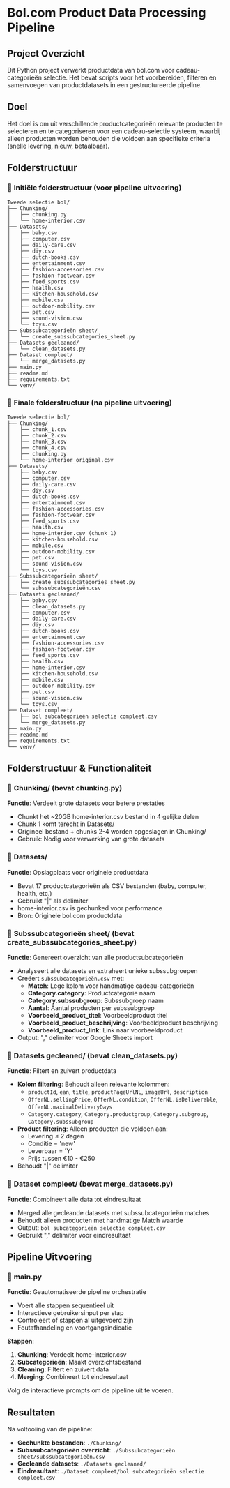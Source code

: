 # Bol.com Product Data Processing Pipeline

## Project Overzicht
Dit Python project verwerkt productdata van bol.com voor cadeau-categorieën selectie. Het bevat scripts voor het voorbereiden, filteren en samenvoegen van productdatasets in een gestructureerde pipeline.

## Doel
Het doel is om uit verschillende productcategorieën relevante producten te selecteren en te categoriseren voor een cadeau-selectie systeem, waarbij alleen producten worden behouden die voldoen aan specifieke criteria (snelle levering, nieuw, betaalbaar).

## Folderstructuur

### 📂 **Initiële folderstructuur (voor pipeline uitvoering)**
```
Tweede selectie bol/
├── Chunking/
│   ├── chunking.py
│   └── home-interior.csv
├── Datasets/
│   ├── baby.csv
│   ├── computer.csv
│   ├── daily-care.csv
│   ├── diy.csv
│   ├── dutch-books.csv
│   ├── entertainment.csv
│   ├── fashion-accessories.csv
│   ├── fashion-footwear.csv
│   ├── feed_sports.csv
│   ├── health.csv
│   ├── kitchen-household.csv
│   ├── mobile.csv
│   ├── outdoor-mobility.csv
│   ├── pet.csv
│   ├── sound-vision.csv
│   └── toys.csv
├── Subssubcategorieën sheet/
│   └── create_subssubcategories_sheet.py
├── Datasets gecleaned/
│   └── clean_datasets.py
├── Dataset compleet/
│   └── merge_datasets.py
├── main.py
├── readme.md
├── requirements.txt
└── venv/
```

### 📂 **Finale folderstructuur (na pipeline uitvoering)**
```
Tweede selectie bol/
├── Chunking/
│   ├── chunk_1.csv
│   ├── chunk_2.csv
│   ├── chunk_3.csv
│   ├── chunk_4.csv
│   ├── chunking.py
│   └── home-interior_original.csv
├── Datasets/
│   ├── baby.csv
│   ├── computer.csv
│   ├── daily-care.csv
│   ├── diy.csv
│   ├── dutch-books.csv
│   ├── entertainment.csv
│   ├── fashion-accessories.csv
│   ├── fashion-footwear.csv
│   ├── feed_sports.csv
│   ├── health.csv
│   ├── home-interior.csv (chunk_1)
│   ├── kitchen-household.csv
│   ├── mobile.csv
│   ├── outdoor-mobility.csv
│   ├── pet.csv
│   ├── sound-vision.csv
│   └── toys.csv
├── Subssubcategorieën sheet/
│   ├── create_subssubcategories_sheet.py
│   └── subssubcategorieën.csv
├── Datasets gecleaned/
│   ├── baby.csv
│   ├── clean_datasets.py
│   ├── computer.csv
│   ├── daily-care.csv
│   ├── diy.csv
│   ├── dutch-books.csv
│   ├── entertainment.csv
│   ├── fashion-accessories.csv
│   ├── fashion-footwear.csv
│   ├── feed_sports.csv
│   ├── health.csv
│   ├── home-interior.csv
│   ├── kitchen-household.csv
│   ├── mobile.csv
│   ├── outdoor-mobility.csv
│   ├── pet.csv
│   ├── sound-vision.csv
│   └── toys.csv
├── Dataset compleet/
│   ├── bol subcategorieën selectie compleet.csv
│   └── merge_datasets.py
├── main.py
├── readme.md
├── requirements.txt
└── venv/
```

## Folderstructuur & Functionaliteit

### 📁 **Chunking/** (bevat chunking.py)
**Functie**: Verdeelt grote datasets voor betere prestaties
- Chunkt het ~20GB home-interior.csv bestand in 4 gelijke delen
- Chunk 1 komt terecht in Datasets/
- Origineel bestand + chunks 2-4 worden opgeslagen in Chunking/
- Gebruik: Nodig voor verwerking van grote datasets

### 📁 **Datasets/**
**Functie**: Opslagplaats voor originele productdata
- Bevat 17 productcategorieën als CSV bestanden (baby, computer, health, etc.)
- Gebruikt "|" als delimiter
- home-interior.csv is gechunked voor performance
- Bron: Originele bol.com productdata

### 📁 **Subssubcategorieën sheet/** (bevat create_subssubcategories_sheet.py)
**Functie**: Genereert overzicht van alle productsubcategorieën
- Analyseert alle datasets en extraheert unieke subssubgroepen
- Creëert `subssubcategorieën.csv` met:
  - **Match**: Lege kolom voor handmatige cadeau-categorieën
  - **Category.category**: Productcategorie naam
  - **Category.subssubgroup**: Subssubgroep naam
  - **Aantal**: Aantal producten per subssubgroep
  - **Voorbeeld_product_titel**: Voorbeeldproduct titel
  - **Voorbeeld_product_beschrijving**: Voorbeeldproduct beschrijving
  - **Voorbeeld_product_link**: Link naar voorbeeldproduct
- Output: "," delimiter voor Google Sheets import

### 📁 **Datasets gecleaned/** (bevat clean_datasets.py)
**Functie**: Filtert en zuivert productdata
- **Kolom filtering**: Behoudt alleen relevante kolommen:
  - `productId`, `ean`, `title`, `productPageUrlNL`, `imageUrl`, `description`
  - `OfferNL.sellingPrice`, `OfferNL.condition`, `OfferNL.isDeliverable`, `OfferNL.maximalDeliveryDays`
  - `Category.category`, `Category.productgroup`, `Category.subgroup`, `Category.subssubgroup`
- **Product filtering**: Alleen producten die voldoen aan:
  - Levering ≤ 2 dagen
  - Conditie = 'new'
  - Leverbaar = 'Y'
  - Prijs tussen €10 - €250
- Behoudt "|" delimiter

### 📁 **Dataset compleet/** (bevat merge_datasets.py)
**Functie**: Combineert alle data tot eindresultaat
- Merged alle gecleande datasets met subssubcategorieën matches
- Behoudt alleen producten met handmatige Match waarde
- Output: `bol subcategorieën selectie compleet.csv`
- Gebruikt "," delimiter voor eindresultaat

## Pipeline Uitvoering

### 🚀 **main.py**
**Functie**: Geautomatiseerde pipeline orchestratie
- Voert alle stappen sequentieel uit
- Interactieve gebruikersinput per stap
- Controleert of stappen al uitgevoerd zijn
- Foutafhandeling en voortgangsindicatie

**Stappen**:
1. **Chunking**: Verdeelt home-interior.csv
2. **Subcategorieën**: Maakt overzichtsbestand
3. **Cleaning**: Filtert en zuivert data
4. **Merging**: Combineert tot eindresultaat

Volg de interactieve prompts om de pipeline uit te voeren.

## Resultaten
Na voltooiing van de pipeline:
- **Gechunkte bestanden**: `./Chunking/`
- **Subssubcategorieën overzicht**: `./Subssubcategorieën sheet/subssubcategorieën.csv`
- **Gecleande datasets**: `./Datasets gecleaned/`
- **Eindresultaat**: `./Dataset compleet/bol subcategorieën selectie compleet.csv`